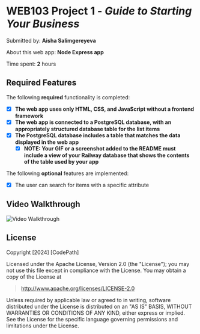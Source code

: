 # WEB103 Project 1 - *Guide to Starting Your Business*

Submitted by: **Aisha Salimgereyeva**

About this web app: **Node Express app**

Time spent: **2** hours

## Required Features

The following **required** functionality is completed:

- [X] **The web app uses only HTML, CSS, and JavaScript without a frontend framework**
- [X] **The web app is connected to a PostgreSQL database, with an appropriately structured database table for the list items**
- [X] **The PostgreSQL database includes a table that matches the data displayed in the web app**
  - [X] **NOTE: Your GIF or a screenshot added to the README must include a view of your Railway database that shows the contents of the table used by your app**

The following **optional** features are implemented:

- [X] The user can search for items with a specific attribute

## Video Walkthrough

<img src='https://imgur.com/a/ofrL7xo.gif' title='Video Walkthrough' width='' alt='Video Walkthrough' />

## License

Copyright [2024] [CodePath]

Licensed under the Apache License, Version 2.0 (the "License"); you may not use this file except in compliance with the License. You may obtain a copy of the License at

> http://www.apache.org/licenses/LICENSE-2.0

Unless required by applicable law or agreed to in writing, software distributed under the License is distributed on an "AS IS" BASIS, WITHOUT WARRANTIES OR CONDITIONS OF ANY KIND, either express or implied. See the License for the specific language governing permissions and limitations under the License.